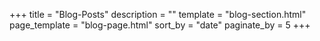 +++
title = "Blog-Posts"
description = ""
template = "blog-section.html"
page_template = "blog-page.html"
sort_by = "date"
paginate_by = 5
+++